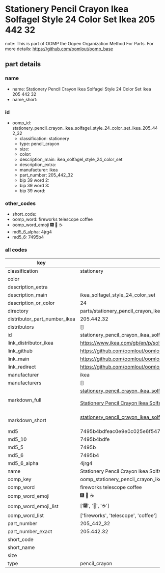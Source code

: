 # Stationery Pencil Crayon Ikea Solfagel Style 24 Color Set Ikea 205 442 32  

note: This is part of OOMP the Oopen Organization Method For Parts. For more details: https://github.com/oomlout/oomp_base

##  part details
  







### name
* name: Stationery Pencil Crayon Ikea Solfagel Style 24 Color Set Ikea 205 442 32
* name_short: 
### id
* oomp_id: stationery_pencil_crayon_ikea_solfagel_style_24_color_set_ikea_205_442_32
  * classification: stationery
  * type: pencil_crayon
  * size: 
  * color: 
  * description_main: ikea_solfagel_style_24_color_set
  * description_extra: 
  * manufacturer: ikea
  * part_number: 205_442_32
  * bip 39 word 2: 
  * bip 39 word 3: 
  * bip 39 word: 

### other_codes
* short_code: 
* oomp_word: fireworks telescope coffee
* oomp_word_emoji :fireworks: :telescope: :coffee:
* md5_6_alpha: 4jrg4
* md5_6: 7495b4









### all codes 
| key | value |  
| --- | --- |  
| classification | stationery |  
| color |  |  
| description_extra |  |  
| description_main | ikea_solfagel_style_24_color_set |  
| description_or_color | 24 |  
| directory | parts/stationery_pencil_crayon_ikea_solfagel_style_24_color_set_ikea_205_442_32 |  
| distributor_part_number_ikea | 205.442.32 |  
| distributors | [] |  
| id | stationery_pencil_crayon_ikea_solfagel_style_24_color_set_ikea_205_442_32 |  
| link_distributor_ikea | https://www.ikea.com/gb/en/p/solfagel-coloured-pencil-mixed-colours-20544232/ |  
| link_github | https://github.com/oomlout/oomlout_oomp_version_1_messy/tree/main/parts/stationery_pencil_crayon_ikea_solfagel_style_24_color_set_ikea_205_442_32 |  
| link_main | https://github.com/oomlout/oomlout_oomp_version_1_messy/tree/main/parts/stationery_pencil_crayon_ikea_solfagel_style_24_color_set_ikea_205_442_32 |  
| link_redirect | https://github.com/oomlout/oomlout_oomp_version_1_messy/tree/main/parts/stationery_pencil_crayon_ikea_solfagel_style_24_color_set_ikea_205_442_32 |  
| manufacturer | ikea |  
| manufacturers | [] |  
| markdown_full | [stationery_pencil_crayon_ikea_solfagel_style_24_color_set_ikea_205_442_32](none)<br>[](none)<br>[Stationery Pencil Crayon Ikea Solfagel Style 24 Color Set Ikea 205 442 32](none)<br><br> |  
| markdown_short | [stationery_pencil_crayon_ikea_solfagel_style_24_color_set_ikea_205_442_32](none)<br><br> |  
| md5 | 7495b4bdfeac0e9e0c025e6f547382a3 |  
| md5_10 | 7495b4bdfe |  
| md5_5 | 7495b |  
| md5_6 | 7495b4 |  
| md5_6_alpha | 4jrg4 |  
| name | Stationery Pencil Crayon Ikea Solfagel Style 24 Color Set Ikea 205 442 32 |  
| oomp_key | oomp_stationery_pencil_crayon_ikea_solfagel_style_24_color_set_ikea_205_442_32 |  
| oomp_word | fireworks telescope coffee |  
| oomp_word_emoji | :fireworks: :telescope: :coffee: |  
| oomp_word_emoji_list | [':fireworks:', ':telescope:', ':coffee:'] |  
| oomp_word_list | ['fireworks', 'telescope', 'coffee'] |  
| part_number | 205_442_32 |  
| part_number_exact | 205.442.32 |  
| short_code |  |  
| short_name |  |  
| size |  |  
| type | pencil_crayon |  
